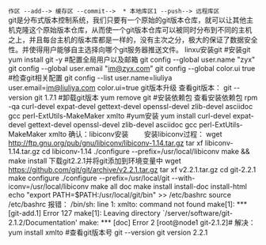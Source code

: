 `作区 --add--> 缓存区 --commit-->  * 本地库区1 --push--> 远程库区`    
git是分布式版本控制系统，我们只要有一个原始的git版本仓库，就可以让其他主机克隆这个原始版本仓库，从而使一个git版本仓库可以被同时分布到不同的主机之上，并且每台主机的版本库都是一样的，没有主次之分，极大的保证了数据安全性。并使得用户能够自主选择向哪个git服务器推送文件。
linxu安装git
#安装git
yum install git -y
#配置全局用户以及邮箱
git config --global user.name "zyx"
git config --global user.email "im@zyx.com"
git config --global color.ui true
#检查git相关配置
git config --list
user.name=liuliya
user.email=im@liuliya.com
color.ui=true
git版本升级
查看git版本：
git --version
git 1.7.1
#卸载git版本
yum remove git
#安装依赖包
查看安装依赖包
rpm -qa curl-devel expat-devel gettext-devel openssl-devel zlib-devel asciidoc gcc perl-ExtUtils-MakeMaker xmlto
#yum安装
yum install curl-devel expat-devel gettext-devel openssl-devel zlib-devel asciidoc gcc perl-ExtUtils-MakeMaker xmlto
确认：libiconv安装
　　安装libiconv过程：
wget http://ftp.gnu.org/pub/gnu/libiconv/libiconv-1.14.tar.gz
tar xf libiconv-1.14.tar.gz
cd libiconv-1.14
./configure --prefix=/usr/local/libiconv
make && make install
下载git2.2.1并将git添加到环境变量中
wget https://github.com/git/git/archive/v2.2.1.tar.gz
tar xf v2.2.1.tar.gz
cd git-2.2.1
make configure
./configure --prefix=/usr/local/git --with-iconv=/usr/local/libiconv
make all doc
make install install-doc install-html
echo "export PATH=$PATH:/usr/local/git/bin" >> /etc/bashrc
source /etc/bashrc
报错：
/bin/sh: line 1: xmlto: command not found
make[1]: *** [git-add.1] Error 127
make[1]: Leaving directory `/server/software/git-2.1.2/Documentation'
make: *** [doc] Error 2
[root@node1 git-2.1.2]# 
解决：
yum install xmlto
#查看git版本号
git --version
git version 2.2.1
